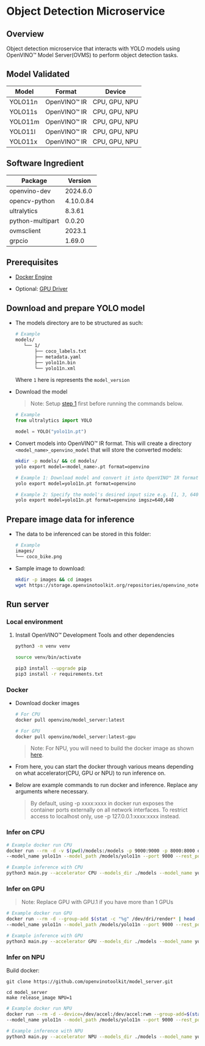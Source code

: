 # Object Detection Microservice

## Overview

Object detection microservice that interacts with YOLO models using OpenVINO™ Model Server(OVMS) to perform object detection tasks.

## Model Validated

Model | Format | Device
--- | --- | ---
YOLO11n | OpenVINO™ IR | CPU, GPU, NPU
YOLO11s | OpenVINO™ IR | CPU, GPU, NPU
YOLO11m | OpenVINO™ IR | CPU, GPU, NPU
YOLO11l | OpenVINO™ IR | CPU, GPU, NPU
YOLO11x | OpenVINO™ IR | CPU, GPU, NPU

## Software Ingredient

Package | Version
--- | ---
openvino-dev | 2024.6.0
opencv-python | 4.10.0.84
ultralytics | 8.3.61
python-multipart | 0.0.20
ovmsclient | 2023.1
grpcio | 1.69.0

## Prerequisites
- [Docker Engine](https://docs.docker.com/engine/install/ubuntu/)

- Optional: [GPU Driver](https://github.com/intel/edge-developer-kit-reference-scripts/blob/main/gpu/arc/dg2/usecases/openvino/install_gpu.sh)


## Download and prepare YOLO model

-   The models directory are to be structured as such:
    ```bash
    # Example
    models/
       └── 1/
           ├── coco_labels.txt
           ├── metadata.yaml
           ├── yolo11n.bin
           └── yolo11n.xml
    ```
    Where `1` here is represents the `model_version`

-   Download the model
    >Note: Setup [step 1](#local-environment) first before running the commands below.

    ```python
    # Example
    from ultralytics import YOLO

    model = YOLO("yolo11n.pt")
    ```

-   Convert models into OpenVINO™ IR format. This will create a directory `<model_name>_openvino_model` that will store the converted models:
    ```bash
    mkdir -p models/ && cd models/
    yolo export model=<model_name>.pt format=openvino

    # Example 1: Download model and convert it into OpenVINO™ IR format
    yolo export model=yolo11n.pt format=openvino

    # Example 2: Specify the model's desired input size e.g. [1, 3, 640, 640]
    yolo export model=yolo11n.pt format=openvino imgsz=640,640
    ```


## Prepare image data for inference

-   The data to be inferenced can be stored in this folder:
    ```bash
    # Example
    images/
    └── coco_bike.png
    ```

-   Sample image to download:
    ```bash
    mkdir -p images && cd images
    wget https://storage.openvinotoolkit.org/repositories/openvino_notebooks/data/data/image/coco_bike.jpg
    ```

## Run server

### Local environment

1.  Install OpenVINO™ Development Tools and other dependencies

    ```bash
    python3 -m venv venv

    source venv/bin/activate

    pip3 install --upgrade pip
    pip3 install -r requirements.txt
    ```

### Docker

-   Download docker images

    ```bash
    # For CPU
    docker pull openvino/model_server:latest

    # For GPU
    docker pull openvino/model_server:latest-gpu
    ```
    >Note: For NPU, you will need to build the docker image as shown [here](#infer-on-npu).

-   From here, you can start the docker through various means depending on what accelerator(CPU, GPU or NPU) to run inference on.
-   Below are example commands to run docker and inference. Replace any arguments where necessary.
    > By default, using -p xxxx:xxxx in docker run exposes the container ports externally on all network interfaces. To restrict access to localhost only, use -p 127.0.0.1:xxxx:xxxx instead.

### Infer on CPU

```bash
# Example docker run CPU
docker run --rm -d -v $(pwd)/models:/models -p 9000:9000 -p 8000:8000 openvino/model_server:latest \
--model_name yolo11n --model_path /models/yolo11n --port 9000 --rest_port 8000 --layout NHWC:NCHW
```

```bash
# Example inference with CPU
python3 main.py --accelerator CPU --models_dir ./models --model_name yolo11n --image_path images/coco_bike.jpg --output_image_path result_image.jpg --ovms_address 127.0.0.1:9000
```

### Infer on GPU

>Note: Replace GPU with GPU.1 if you have more than 1 GPUs
```bash
# Example docker run GPU
docker run --rm -d --group-add $(stat -c "%g" /dev/dri/render* | head -n 1) -u $(id -u) --device=/dev/dri:/dev/dri -v $(pwd)/models:/models -p 9000:9000 -p 8000:8000 openvino/model_server:latest-gpu \
--model_name yolo11n --model_path /models/yolo11n --port 9000 --rest_port 8000 --layout NHWC:NCHW
```

```bash
# Example inference with GPU
python3 main.py --accelerator GPU --models_dir ./models --model_name yolo11n --image_path images/coco_bike.jpg --output_image_path result_image.jpg --ovms_address 127.0.0.1:9000
```

### Infer on NPU

Build docker:
```
git clone https://github.com/openvinotoolkit/model_server.git

cd model_server
make release_image NPU=1
```

```bash
# Example docker run NPU
docker run --rm -d --device=/dev/accel:/dev/accel:rwm --group-add=$(stat -c "%g" /dev/dri/render* | head -n 1) -u $(id -u) -v $(pwd)/models:/models -p 9000:9000 -p 8000:8000 openvino/model_server:latest-npu \
--model_name yolo11n --model_path /models/yolo11n --port 9000 --rest_port 8000 --layout NHWC:NCHW
```

```bash
# Example inference with NPU
python3 main.py --accelerator NPU --models_dir ./models --model_name yolo11n --image_path images/coco_bike.jpg --output_image_path result_image.jpg --ovms_address 127.0.0.1:9000
```
